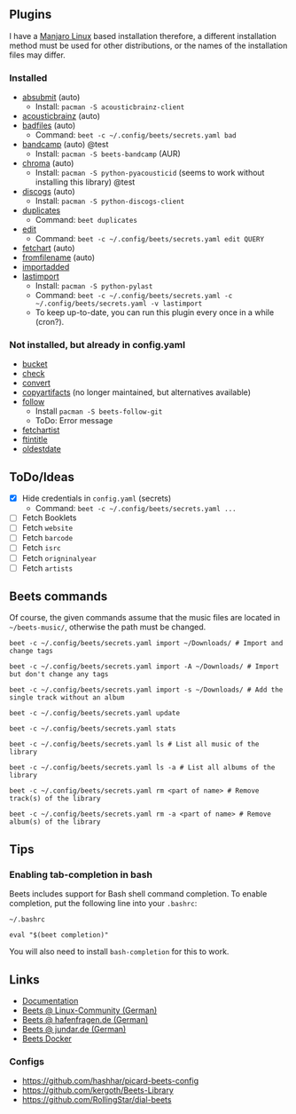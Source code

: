 ## Plugins

I have a [Manjaro Linux](https://manjaro.org/) based installation therefore, a different installation method must be used for other distributions, or the names of the installation files may differ.

### Installed

* [absubmit](https://beets.readthedocs.io/en/stable/plugins/absubmit.html) (auto)
  * Install: `pacman -S acousticbrainz-client`
* [acousticbrainz](https://beets.readthedocs.io/en/stable/plugins/acousticbrainz.html) (auto)
* [badfiles](https://beets.readthedocs.io/en/stable/plugins/badfiles.html) (auto)
  * Command: `beet -c ~/.config/beets/secrets.yaml bad`
* [bandcamp](https://github.com/unrblt/beets-bandcamp) (auto) @test
  * Install: `pacman -S beets-bandcamp` (AUR)
* [chroma](https://beets.readthedocs.io/en/stable/plugins/chroma.html) (auto)
  * Install: `pacman -S python-pyacousticid` (seems to work without installing this library) @test
* [discogs](https://beets.readthedocs.io/en/stable/plugins/discogs.html) (auto)
  * Install: `pacman -S python-discogs-client`
* [duplicates](https://beets.readthedocs.io/en/stable/plugins/duplicates.html)
  * Command: `beet duplicates`
* [edit](https://beets.readthedocs.io/en/stable/plugins/edit.html)
  * Command: `beet -c ~/.config/beets/secrets.yaml edit QUERY`
* [fetchart](https://beets.readthedocs.io/en/stable/plugins/fetchart.html) (auto)
* [fromfilename](https://beets.readthedocs.io/en/stable/plugins/fromfilename.html) (auto)
* [importadded](https://beets.readthedocs.io/en/stable/plugins/importadded.html)
* [lastimport](https://beets.readthedocs.io/en/stable/plugins/lastimport.html)
  * Install: `pacman -S python-pylast`
  * Command: `beet -c ~/.config/beets/secrets.yaml -c ~/.config/beets/secrets.yaml -v lastimport`
  * To keep up-to-date, you can run this plugin every once in a while (cron?).

### Not installed, but already in config.yaml

* [bucket](https://beets.readthedocs.io/en/stable/plugins/bucket.html)
* [check](https://github.com/geigerzaehler/beets-check)
* [convert](https://beets.readthedocs.io/en/stable/plugins/convert.html)
* [copyartifacts](https://github.com/sbarakat/beets-copyartifacts) (no longer maintained, but alternatives available)
* [follow](https://github.com/nolsto/beets-follow)
  * Install `pacman -S beets-follow-git`
  * ToDo: Error message
* [fetchartist](https://github.com/dkanada/beets-fetchartist)
* [ftintitle](https://beets.readthedocs.io/en/stable/plugins/ftintitle.html)
* [oldestdate](https://github.com/kernitus/beets-oldestdate)
## ToDo/Ideas

- [x] Hide credentials in `config.yaml` (secrets)
  * Command: `beet -c ~/.config/beets/secrets.yaml ...`
- [ ] Fetch Booklets
- [ ] Fetch `website`
- [ ] Fetch `barcode`
- [ ] Fetch `isrc`
- [ ] Fetch `origninalyear`
- [ ] Fetch `artists`

## Beets commands

Of course, the given commands assume that the music files are located in `~/beets-music/`, otherwise the path must be changed.

`beet -c ~/.config/beets/secrets.yaml import ~/Downloads/ # Import and change tags`

`beet -c ~/.config/beets/secrets.yaml import -A ~/Downloads/ # Import but don't change any tags`

`beet -c ~/.config/beets/secrets.yaml import -s ~/Downloads/ # Add the single track without an album`

`beet -c ~/.config/beets/secrets.yaml update`

`beet -c ~/.config/beets/secrets.yaml stats`

`beet -c ~/.config/beets/secrets.yaml ls # List all music of the library`

`beet -c ~/.config/beets/secrets.yaml ls -a # List all albums of the library`

`beet -c ~/.config/beets/secrets.yaml rm <part of name> # Remove track(s) of the library`

`beet -c ~/.config/beets/secrets.yaml rm -a <part of name> # Remove album(s) of the library`

## Tips

### Enabling tab-completion in bash

Beets includes support for Bash shell command completion. To enable completion, put the following line into your `.bashrc`:

```
~/.bashrc

eval "$(beet completion)"
```

You will also need to install `bash-completion` for this to work. 

## Links

* [Documentation](https://beets.readthedocs.io)
* [Beets @ Linux-Community (German)](https://www.linux-community.de/ausgaben/linuxuser/2011/02/musiksammlungen-verwalten-mit-beets/)
* [Beets @ hafenfragen.de (German)](https://www.hagenfragen.de/linux-tipps/software/mp3-musiksammlung-organisieren-mit-beets.html)
* [Beets @ jundar.de (German)](https://jundar.de/beets-konfigurieren/)
* [Beets Docker](https://blog.linuxserver.io/2016/10/08/managing-your-music-collection-with-beets/)

### Configs

* https://github.com/hashhar/picard-beets-config
* https://github.com/kergoth/Beets-Library
* https://github.com/RollingStar/dial-beets
